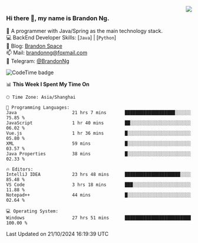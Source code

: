 <img  align="right" src="https://github-readme-stats-brandon0824.vercel.app/api/top-langs/?username=brandon0824&layout=compact">

### Hi there 👋, my name is Brandon Ng.

🌱 A programmer with Java/Spring as the main technology stack.  
💻 BackEnd Developer Skills: [`Java`] | [`Python`]  
📝 Blog: [Brandon Space](https://brandonng.tech)  
📫 Mail: brandonng@foxmail.com  
📰 Telegram: [@BrandonNg](https://t.me/BrandonNg24)  

![CodeTime badge](https://img.shields.io/endpoint?style=flat-square&url=https%3A%2F%2Fapi.codetime.dev%2Fshield%3Fid%3D128%26project%3D%26in%3D604800000)

<!--START_SECTION:waka-->
📊 **This Week I Spent My Time On** 

```text
🕑︎ Time Zone: Asia/Shanghai

💬 Programming Languages: 
Java                     21 hrs 7 mins       ███████████████████░░░░░░   75.85 % 
JavaScript               1 hr 40 mins        ██░░░░░░░░░░░░░░░░░░░░░░░   06.02 % 
Vue.js                   1 hr 36 mins        █░░░░░░░░░░░░░░░░░░░░░░░░   05.80 % 
XML                      59 mins             █░░░░░░░░░░░░░░░░░░░░░░░░   03.57 % 
Java Properties          38 mins             █░░░░░░░░░░░░░░░░░░░░░░░░   02.33 % 

🔥 Editors: 
IntelliJ IDEA            23 hrs 48 mins      █████████████████████░░░░   85.48 % 
VS Code                  3 hrs 18 mins       ███░░░░░░░░░░░░░░░░░░░░░░   11.88 % 
Notepad++                44 mins             █░░░░░░░░░░░░░░░░░░░░░░░░   02.64 % 

💻 Operating System: 
Windows                  27 hrs 51 mins      █████████████████████████   100.00 % 
```


 Last Updated on 21/10/2024 16:19:39 UTC
<!--END_SECTION:waka-->

